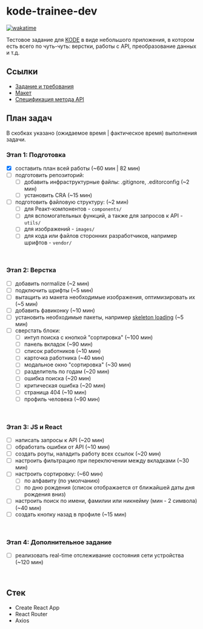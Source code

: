 # kode-trainee-dev
[![wakatime](https://wakatime.com/badge/user/b5c7ce6c-3494-4300-a39b-cb93931f8283/project/b6c1c254-c85c-4600-b55c-4d5c3355c089.svg)](https://wakatime.com/badge/user/b5c7ce6c-3494-4300-a39b-cb93931f8283/project/b6c1c254-c85c-4600-b55c-4d5c3355c089)

Тестовое задание для [KODE](https://kode.ru/) в виде небольшого приложения, в котором есть всего по чуть-чуть: верстки, работы с API, преобразование данных и т.д.

## Ссылки
* [Задание и требования](https://github.com/appKODE/trainee-test-frontend)
* [Макет](https://www.figma.com/file/GRRKONipVClULsfdCAuVs1/KODE-Trainee-Dev-%D0%9E%D1%81%D0%B5%D0%BD%D1%8C'21?node-id=11%3A14414)
* [Спецификация метода API](https://kode-education.stoplight.io/docs/trainee-test/b3A6MjUxNDM5Mjg-get-users)

## План задач
В скобках указано (ожидаемое время | фактическое время) выполнения задачи.

### Этап 1: Подготовка
- [x] составить план всей работы (~60 мин | 82 мин)
- [ ] подготовить репозиторий:
  * [ ] добавить инфраструктурные файлы: .gitignore, .editorconfig (~2 мин)
  * [ ] установить CRA (~15 мин)
- [ ] подготовить файловую структуру: (~2 мин)
  * [ ] для Реакт-компонентов - `components/`
  * [ ] для вспомогательных функций, а также для запросов к API - `utils/`
  * [ ] для изображений - `images/`
  * [ ] для кода или файлов сторонних разработчиков, например шрифтов - `vendor/`
<br>

### Этап 2: Верстка
- [ ] добавить normalize (~2 мин)
- [ ] подключить шрифты (~5 мин)
- [ ] вытащить из макета необходимые изображения, оптимизировать их (~5 мин)
- [ ] добавить фавиконку (~10 мин)
- [ ] установить необходимые пакеты, например [skeleton loading](https://www.npmjs.com/package/react-loading-skeletonhttps://www.npmjs.com/package/react-loading-skeleton) (~5 мин)
- [ ] сверстать блоки:
  * [ ] интуп поиска с кнопкой "сортировка" (~100 мин)
  * [ ] панель вкладок (~90 мин)
  * [ ] список работников (~10 мин)
  * [ ] карточка работника (~40 мин)
  * [ ] модальное окно "сортировка" (~30 мин)
  * [ ] разделитель по годам (~20 мин)
  * [ ] ошибка поиска (~20 мин)
  * [ ] критическая ошибка (~20 мин)
  * [ ] страница 404 (~10 мин)
  * [ ] профиль человека (~90 мин)
<br>

### Этап 3: JS и React
- [ ] написать запросы к API (~20 мин)
- [ ] обработать ошибки от API (~10 мин)
- [ ] создать роуты, наладить работу всех ссылок (~20 мин)
- [ ] настроить фильтрацию при переключении между вкладками (~30 мин)
- [ ] настроить сортировку: (~60 мин)
  * [ ] по алфавиту (по умолчанию)
  * [ ] по дню рождения (список отображается от ближайшей даты дня рождения вниз) 
- [ ] настроить поиск по имени, фамилии или никнейму (мин - 2 символа) (~40 мин)
- [ ] создать кнопку назад в профиле (~15 мин)
<br>

### Этап 4: Дополнительное задание
- [ ] реализовать real-time отслеживание состояния сети устройства (~120 мин)
<br>

## Стек
* Create React App
* React Router
* Axios